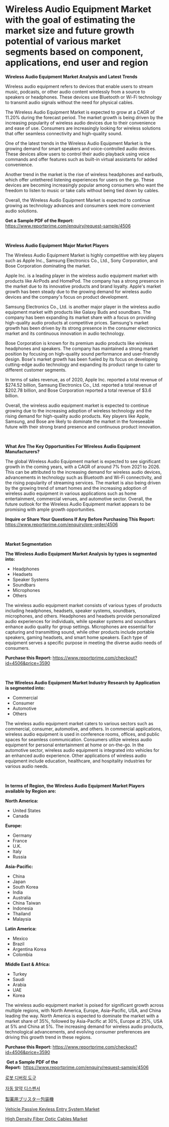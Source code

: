 <p><h1>Wireless Audio Equipment Market with the goal of estimating the market size and future growth potential of various market segments based on component, applications, end user and region</h1></p><p><strong>Wireless Audio Equipment Market Analysis and Latest Trends</strong></p>
<p><p>Wireless audio equipment refers to devices that enable users to stream music, podcasts, or other audio content wirelessly from a source to speakers or headphones. These devices use Bluetooth or Wi-Fi technology to transmit audio signals without the need for physical cables.</p><p>The Wireless Audio Equipment Market is expected to grow at a CAGR of 11.20% during the forecast period. The market growth is being driven by the increasing popularity of wireless audio devices due to their convenience and ease of use. Consumers are increasingly looking for wireless solutions that offer seamless connectivity and high-quality sound.</p><p>One of the latest trends in the Wireless Audio Equipment Market is the growing demand for smart speakers and voice-controlled audio devices. These devices allow users to control their audio playback using voice commands and offer features such as built-in virtual assistants for added convenience.</p><p>Another trend in the market is the rise of wireless headphones and earbuds, which offer untethered listening experiences for users on the go. These devices are becoming increasingly popular among consumers who want the freedom to listen to music or take calls without being tied down by cables.</p><p>Overall, the Wireless Audio Equipment Market is expected to continue growing as technology advances and consumers seek more convenient audio solutions.</p></p>
<p><strong>Get a Sample PDF of the Report:&nbsp;</strong> <a href="https://www.reportprime.com/enquiry/request-sample/4506">https://www.reportprime.com/enquiry/request-sample/4506</a></p>
<p>&nbsp;</p>
<p><strong>Wireless Audio Equipment Major Market Players</strong></p>
<p><p>The Wireless Audio Equipment Market is highly competitive with key players such as Apple Inc., Samsung Electronics Co., Ltd., Sony Corporation, and Bose Corporation dominating the market. </p><p>Apple Inc. is a leading player in the wireless audio equipment market with products like AirPods and HomePod. The company has a strong presence in the market due to its innovative products and brand loyalty. Apple's market growth has been steady due to the growing demand for wireless audio devices and the company's focus on product development.</p><p>Samsung Electronics Co., Ltd. is another major player in the wireless audio equipment market with products like Galaxy Buds and soundbars. The company has been expanding its market share with a focus on providing high-quality audio products at competitive prices. Samsung's market growth has been driven by its strong presence in the consumer electronics market and its continuous innovation in audio technology.</p><p>Bose Corporation is known for its premium audio products like wireless headphones and speakers. The company has maintained a strong market position by focusing on high-quality sound performance and user-friendly design. Bose's market growth has been fueled by its focus on developing cutting-edge audio technology and expanding its product range to cater to different customer segments.</p><p>In terms of sales revenue, as of 2020, Apple Inc. reported a total revenue of $274.52 billion, Samsung Electronics Co., Ltd. reported a total revenue of $202.78 billion, and Bose Corporation reported a total revenue of $3.6 billion.</p><p>Overall, the wireless audio equipment market is expected to continue growing due to the increasing adoption of wireless technology and the rising demand for high-quality audio products. Key players like Apple, Samsung, and Bose are likely to dominate the market in the foreseeable future with their strong brand presence and continuous product innovation.</p></p>
<p>&nbsp;</p>
<p><strong>What Are The Key Opportunities For Wireless Audio Equipment Manufacturers?</strong></p>
<p><p>The global Wireless Audio Equipment market is expected to see significant growth in the coming years, with a CAGR of around 7% from 2021 to 2026. This can be attributed to the increasing demand for wireless audio devices, advancements in technology such as Bluetooth and Wi-Fi connectivity, and the rising popularity of streaming services. The market is also being driven by the growing trend of smart homes and the increasing adoption of wireless audio equipment in various applications such as home entertainment, commercial venues, and automotive sector. Overall, the future outlook for the Wireless Audio Equipment market appears to be promising with ample growth opportunities.</p></p>
<p><strong>Inquire or Share Your Questions If Any Before Purchasing This Report:</strong> <a href="https://www.reportprime.com/enquiry/pre-order/4506">https://www.reportprime.com/enquiry/pre-order/4506</a></p>
<p>&nbsp;</p>
<p><strong>Market Segmentation</strong></p>
<p><strong>The Wireless Audio Equipment Market Analysis by types is segmented into:</strong></p>
<p><ul><li>Headphones</li><li>Headsets</li><li>Speaker Systems</li><li>Soundbars</li><li>Microphones</li><li>Others</li></ul></p>
<p><p>The wireless audio equipment market consists of various types of products including headphones, headsets, speaker systems, soundbars, microphones, and others. Headphones and headsets provide personalized audio experiences for individuals, while speaker systems and soundbars enhance audio quality for group settings. Microphones are essential for capturing and transmitting sound, while other products include portable speakers, gaming headsets, and smart home speakers. Each type of equipment serves a specific purpose in meeting the diverse audio needs of consumers.</p></p>
<p><strong>Purchase this Report:&nbsp;</strong><a href="https://www.reportprime.com/checkout?id=4506&price=3590">https://www.reportprime.com/checkout?id=4506&price=3590</a></p>
<p>&nbsp;</p>
<p><strong>The Wireless Audio Equipment Market Industry Research by Application is segmented into:</strong></p>
<p><ul><li>Commercial</li><li>Consumer</li><li>Automotive</li><li>Others</li></ul></p>
<p><p>The wireless audio equipment market caters to various sectors such as commercial, consumer, automotive, and others. In commercial applications, wireless audio equipment is used in conference rooms, offices, and public spaces for seamless communication. Consumers utilize wireless audio equipment for personal entertainment at home or on-the-go. In the automotive sector, wireless audio equipment is integrated into vehicles for an enhanced audio experience. Other applications of wireless audio equipment include education, healthcare, and hospitality industries for various audio needs.</p></p>
<p>&nbsp;</p>
<p><strong>In terms of Region, the Wireless Audio Equipment Market Players available by Region are:</strong></p>
<p>
    <p> <strong> North America: </strong>
        <ul>
            <li>United States</li>
            <li>Canada</li>
        </ul>
        </p> 
    <p> <strong> Europe: </strong>
        <ul>
            <li>Germany</li>
            <li>France</li>
            <li>U.K.</li>
            <li>Italy</li>
            <li>Russia</li>
        </ul>
        </p> 
    <p> <strong> Asia-Pacific: </strong>
        <ul>
            <li>China</li>
            <li>Japan</li>
            <li>South Korea</li>
            <li>India</li>
            <li>Australia</li>
            <li>China Taiwan</li>
            <li>Indonesia</li>
            <li>Thailand</li>
            <li>Malaysia</li>
        </ul>
        </p> 
    <p> <strong> Latin America: </strong>
        <ul>
            <li>Mexico</li>
            <li>Brazil</li>
            <li>Argentina Korea</li>
            <li>Colombia</li>
        </ul>
        </p> 
    <p> <strong> Middle East & Africa: </strong>
        <ul>
            <li>Turkey</li>
            <li>Saudi</li>
            <li>Arabia</li>
            <li>UAE</li>
            <li>Korea</li>
        </ul>
    </p>
    </p>
<p><p>The wireless audio equipment market is poised for significant growth across multiple regions, with North America, Europe, Asia-Pacific, USA, and China leading the way. North America is expected to dominate the market with a market share of 35%, followed by Asia-Pacific at 30%, Europe at 25%, USA at 5% and China at 5%. The increasing demand for wireless audio products, technological advancements, and evolving consumer preferences are driving this growth trend in these regions.</p></p>
<p><strong>Purchase this Report: </strong><a href="https://www.reportprime.com/checkout?id=4506&price=3590">https://www.reportprime.com/checkout?id=4506&price=3590</a></p>
<p>&nbsp;<strong>Get a Sample PDF of the Report:&nbsp;&nbsp;</strong><a href="https://www.reportprime.com/enquiry/request-sample/4506">https://www.reportprime.com/enquiry/request-sample/4506</a></p>
<p><strong></strong></p>
<p><p><a href="https://github.com/Hubertstyenger6685/Market-Research-Report-List-1/blob/main/383510314106.md">로봇 디버링 도구</a></p><p><a href="https://github.com/hxzi07639916/Market-Research-Report-List-1/blob/main/722883614105.md">자동 알약 디스펜서</a></p><p><a href="https://github.com/ihabdkwlxs948/Market-Research-Report-List-1/blob/main/602145415242.md">製薬用ブリスター包装機</a></p><p><a href="https://issuu.com/reportprime-2/docs/vehicle-passive-keyless-entry-system-market-size-2">Vehicle Passive Keyless Entry System Market</a></p><p><a href="https://github.com/biheemgalvinlouises6hokrh3h/Market-Research-Report-List-1/blob/main/high-density-fiber-optic-cables-market.md">High Density Fiber Optic Cables Market</a></p></p>